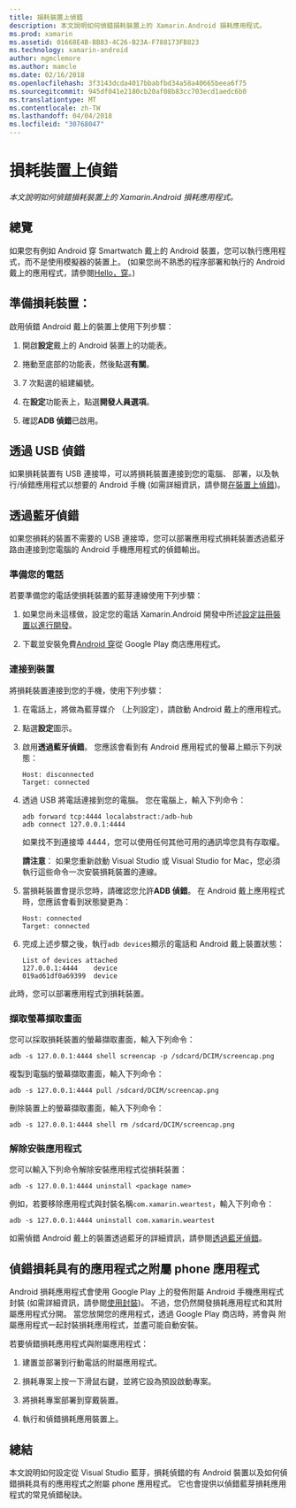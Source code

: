 ```yaml
---
title: 損耗裝置上偵錯
description: 本文說明如何偵錯損耗裝置上的 Xamarin.Android 損耗應用程式。
ms.prod: xamarin
ms.assetid: 01668E4B-BB83-4C26-B23A-F788173FB823
ms.technology: xamarin-android
author: mgmclemore
ms.author: mamcle
ms.date: 02/16/2018
ms.openlocfilehash: 3f3143dcda4017bbabfbd34a58a40665beea6f75
ms.sourcegitcommit: 945df041e2180cb20af08b83cc703ecd1aedc6b0
ms.translationtype: MT
ms.contentlocale: zh-TW
ms.lasthandoff: 04/04/2018
ms.locfileid: "30768047"
---
```

# <a name="debug-on-a-wear-device"></a>損耗裝置上偵錯

_本文說明如何偵錯損耗裝置上的 Xamarin.Android 損耗應用程式。_


## <a name="overview"></a>總覽

如果您有例如 Android 穿 Smartwatch 戴上的 Android 裝置，您可以執行應用程式，而不是使用模擬器的裝置上。 (如果您尚不熟悉的程序部署和執行的 Android 戴上的應用程式，請參閱[Hello，穿](~/android/wear/get-started/hello-wear.md)。)

## <a name="prepare-the-wear-device"></a>準備損耗裝置：

啟用偵錯 Android 戴上的裝置上使用下列步驟：

1.  開啟**設定**戴上的 Android 裝置上的功能表。

2.  捲動至底部的功能表，然後點選**有關**。

3.  7 次點選的組建編號。

4.  在**設定**功能表上，點選**開發人員選項**。

5.  確認**ADB 偵錯**已啟用。


## <a name="debugging-over-usb"></a>透過 USB 偵錯

如果損耗裝置有 USB 連接埠，可以將損耗裝置連接到您的電腦、 部署，以及執行/偵錯應用程式以想要的 Android 手機 (如需詳細資訊，請參閱[在裝置上偵錯](~/android/deploy-test/debugging/debug-on-device.md))。


## <a name="debugging-over-bluetooth"></a>透過藍牙偵錯

如果您損耗的裝置不需要的 USB 連接埠，您可以部署應用程式損耗裝置透過藍牙路由連接到您電腦的 Android 手機應用程式的偵錯輸出。 

### <a name="prepare-your-phone"></a>準備您的電話

若要準備您的電話使損耗裝置的藍芽連線使用下列步驟： 

1.  如果您尚未這樣做，設定您的電話 Xamarin.Android 開發中所述[設定註冊裝置以進行開發](~/android/get-started/installation/set-up-device-for-development.md)。

2.  下載並安裝免費[Android 穿](https://play.google.com/store/apps/details?id=com.google.android.wearable.app)從 Google Play 商店應用程式。

### <a name="connect-the-device"></a>連接到裝置

將損耗裝置連接到您的手機，使用下列步驟：

1.  在電話上，將做為藍芽媒介 （上列設定），請啟動 Android 戴上的應用程式。 

2.  點選**設定**圖示。

3.  啟用**透過藍牙偵錯**。 您應該會看到有 Android 應用程式的螢幕上顯示下列狀態：

        Host: disconnected
        Target: connected

4.  透過 USB 將電話連接到您的電腦。 您在電腦上，輸入下列命令：

    ```shell
    adb forward tcp:4444 localabstract:/adb-hub
    adb connect 127.0.0.1:4444
    ```

    如果找不到連接埠 4444，您可以使用任何其他可用的通訊埠您具有存取權。 

    **請注意**： 如果您重新啟動 Visual Studio 或 Visual Studio for Mac，您必須執行這些命令一次安裝損耗裝置的連線。

5.  當損耗裝置會提示您時，請確認您允許**ADB 偵錯**。 在 Android 戴上應用程式時，您應該會看到狀態變更為：

        Host: connected
        Target: connected

6.  完成上述步驟之後，執行`adb devices`顯示的電話和 Android 戴上裝置狀態：

        List of devices attached
        127.0.0.1:4444    device
        019ad61df0a69399  device

此時，您可以部署應用程式到損耗裝置。

<a name="screenshots" />

### <a name="taking-screenshots"></a>擷取螢幕擷取畫面

您可以採取損耗裝置的螢幕擷取畫面，輸入下列命令： 

```shell
adb -s 127.0.0.1:4444 shell screencap -p /sdcard/DCIM/screencap.png
```

複製到電腦的螢幕擷取畫面，輸入下列命令：

```shell
adb -s 127.0.0.1:4444 pull /sdcard/DCIM/screencap.png
```

刪除裝置上的螢幕擷取畫面，輸入下列命令：

```shell
adb -s 127.0.0.1:4444 shell rm /sdcard/DCIM/screencap.png
```


### <a name="uninstalling-an-app"></a>解除安裝應用程式

您可以輸入下列命令解除安裝應用程式從損耗裝置：

```shell
adb -s 127.0.0.1:4444 uninstall <package name>
```

例如，若要移除應用程式與封裝名稱`com.xamarin.weartest`，輸入下列命令：

```shell
adb -s 127.0.0.1:4444 uninstall com.xamarin.weartest
```

如需偵錯 Android 戴上的裝置透過藍牙的詳細資訊，請參閱[透過藍牙偵錯](https://developer.android.com/training/wearables/apps/bt-debugging.html)。


## <a name="debugging-a-wear-app-with-a-companion-phone-app"></a>偵錯損耗具有的應用程式之附屬 phone 應用程式

Android 損耗應用程式會使用 Google Play 上的發佈附屬 Android 手機應用程式封裝 (如需詳細資訊，請參閱[使用封裝](~/android/wear/deploy-test/packaging.md))。 不過，您仍然開發損耗應用程式和其附屬應用程式分開。 當您放開您的應用程式，透過 Google Play 商店時，將會與 附屬應用程式一起封裝損耗應用程式，並盡可能自動安裝。

若要偵錯損耗應用程式與附屬應用程式： 

1.  建置並部署到行動電話的附屬應用程式。

2.  損耗專案上按一下滑鼠右鍵，並將它設為預設啟動專案。

3.  將損耗專案部署到穿戴裝置。

4.  執行和偵錯損耗應用裝置上。

 
## <a name="summary"></a>總結

本文說明如何設定從 Visual Studio 藍芽，損耗偵錯的有 Android 裝置以及如何偵錯損耗具有的應用程式之附屬 phone 應用程式。 它也會提供以偵錯藍芽損耗應用程式的常見偵錯秘訣。
